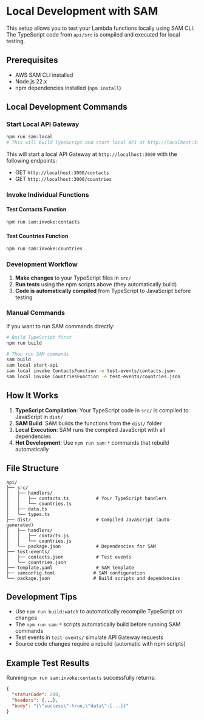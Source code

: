 # Local Development with SAM

This setup allows you to test your Lambda functions locally using SAM CLI. The TypeScript code from `api/src` is compiled and executed for local testing.

## Prerequisites

- AWS SAM CLI installed
- Node.js 22.x
- npm dependencies installed (`npm install`)

## Local Development Commands

### Start Local API Gateway
```bash
npm run sam:local
# This will build TypeScript and start local API at http://localhost:3000
```

This will start a local API Gateway at `http://localhost:3000` with the following endpoints:
- GET `http://localhost:3000/contacts`
- GET `http://localhost:3000/countries`

### Invoke Individual Functions

#### Test Contacts Function
```bash
npm run sam:invoke:contacts
```

#### Test Countries Function
```bash
npm run sam:invoke:countries
```

### Development Workflow

1. **Make changes** to your TypeScript files in `src/`
2. **Run tests** using the npm scripts above (they automatically build)
3. **Code is automatically compiled** from TypeScript to JavaScript before testing

### Manual Commands

If you want to run SAM commands directly:
```bash
# Build TypeScript first
npm run build

# Then run SAM commands
sam build
sam local start-api
sam local invoke ContactsFunction -e test-events/contacts.json
sam local invoke CountriesFunction -e test-events/countries.json
```

## How It Works

1. **TypeScript Compilation**: Your TypeScript code in `src/` is compiled to JavaScript in `dist/`
2. **SAM Build**: SAM builds the functions from the `dist/` folder 
3. **Local Execution**: SAM runs the compiled JavaScript with all dependencies
4. **Hot Development**: Use `npm run sam:*` commands that rebuild automatically

## File Structure

```
api/
├── src/
│   ├── handlers/
│   │   ├── contacts.ts          # Your TypeScript handlers
│   │   └── countries.ts
│   ├── data.ts
│   └── types.ts
├── dist/                        # Compiled JavaScript (auto-generated)
│   ├── handlers/
│   │   ├── contacts.js
│   │   └── countries.js
│   └── package.json             # Dependencies for SAM
├── test-events/
│   ├── contacts.json            # Test events
│   └── countries.json
├── template.yaml                # SAM template
├── samconfig.toml              # SAM configuration
└── package.json                # Build scripts and dependencies
```

## Development Tips

- Use `npm run build:watch` to automatically recompile TypeScript on changes
- The `npm run sam:*` scripts automatically build before running SAM commands
- Test events in `test-events/` simulate API Gateway requests
- Source code changes require a rebuild (automatic with npm scripts)

## Example Test Results

Running `npm run sam:invoke:contacts` successfully returns:
```json
{
  "statusCode": 200,
  "headers": {...},
  "body": "{\"success\":true,\"data\":[...]}"
}
```
